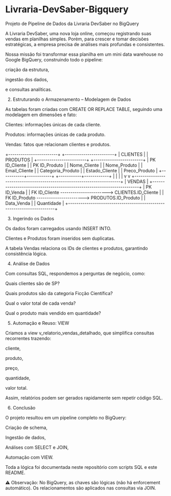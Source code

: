 # Livraria-DevSaber-Bigquery
Projeto de Pipeline de Dados da Livraria DevSaber no BigQuery


A Livraria DevSaber, uma nova loja online, começou registrando suas vendas em planilhas simples. Porém, para crescer e tomar decisões estratégicas, a empresa precisa de análises mais profundas e consistentes.

Nossa missão foi transformar essa planilha em um mini data warehouse no Google BigQuery, construindo todo o pipeline:

criação da estrutura,

ingestão dos dados,

e consultas analíticas.

2. Estruturando o Armazenamento – Modelagem de Dados

As tabelas foram criadas com CREATE OR REPLACE TABLE, seguindo uma modelagem em dimensões e fato:

Clientes: informações únicas de cada cliente.

Produtos: informações únicas de cada produto.

Vendas: fatos que relacionam clientes e produtos.

+------------------------+                      +------------------------+
|        CLIENTES        |                      |        PRODUTOS        |
+------------------------+                      +------------------------+
| PK ID_Cliente          |                      | PK ID_Produto          |
| Nome_Cliente           |                      | Nome_Produto           |
| Email_Cliente          |                      | Categoria_Produto      |
| Estado_Cliente         |                      | Preco_Produto          |
+-----------+------------+                      +-----------+------------+
            |                                               |
            |                                               |
            v                                               v
+-----------------------------------------------------------------------+
|                               VENDAS                                  |
+-----------------------------------------------------------------------+
| PK ID_Venda                                                           |
| FK ID_Cliente  -----------------------> CLIENTES.ID_Cliente           |
| FK ID_Produto  -----------------------> PRODUTOS.ID_Produto           |
| Data_Venda                                                            |
| Quantidade                                                            |
+-----------------------------------------------------------------------+

3. Ingerindo os Dados

Os dados foram carregados usando INSERT INTO.

Clientes e Produtos foram inseridos sem duplicatas.

A tabela Vendas relaciona os IDs de clientes e produtos, garantindo consistência lógica.

4. Análise de Dados

Com consultas SQL, respondemos a perguntas de negócio, como:

Quais clientes são de SP?

Quais produtos são da categoria Ficção Científica?

Qual o valor total de cada venda?

Qual o produto mais vendido em quantidade?

5. Automação e Reuso: VIEW

Criamos a view v_relatorio_vendas_detalhado, que simplifica consultas recorrentes trazendo:

cliente,

produto,

preço,

quantidade,

valor total.

Assim, relatórios podem ser gerados rapidamente sem repetir código SQL.

6. Conclusão

O projeto resultou em um pipeline completo no BigQuery:

Criação de schema,

Ingestão de dados,

Análises com SELECT e JOIN,

Automação com VIEW.

Toda a lógica foi documentada neste repositório com scripts SQL e este README.

⚠️ Observação: No BigQuery, as chaves são lógicas (não há enforcement automático). Os relacionamentos são aplicados nas consultas via JOIN.
